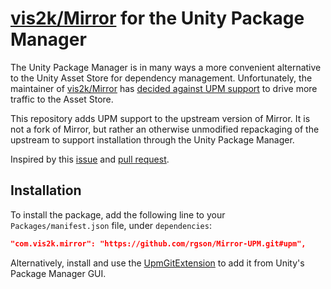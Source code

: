 # [vis2k/Mirror] for the Unity Package Manager

The Unity Package Manager is in many ways a more convenient alternative to the
Unity Asset Store for dependency management. Unfortunately, the maintainer of
[vis2k/Mirror] has [decided against UPM support][vis2k-reason] to drive more
traffic to the Asset Store.

This repository adds UPM support to the upstream version of Mirror. It is not a
fork of Mirror, but rather an otherwise unmodified repackaging of the upstream
to support installation through the Unity Package Manager.

Inspired by this [issue][vis2k/Mirror#891] and [pull request][vis2k/Mirror#892].


## Installation

To install the package, add the following line to your `Packages/manifest.json`
file, under `dependencies`:
```json
"com.vis2k.mirror": "https://github.com/rgson/Mirror-UPM.git#upm",
```

Alternatively, install and use the [UpmGitExtension] to add it from Unity's
Package Manager GUI.


<!-- Refs -->
[vis2k/Mirror]: https://github.com/vis2k/Mirror
[vis2k/Mirror#891]: https://github.com/vis2k/Mirror/issues/891
[vis2k/Mirror#892]: https://github.com/vis2k/Mirror/pull/892
[vis2k-reason]: https://github.com/vis2k/Mirror/pull/892#issuecomment-544277802
[UpmGitExtension]: https://github.com/mob-sakai/UpmGitExtension

